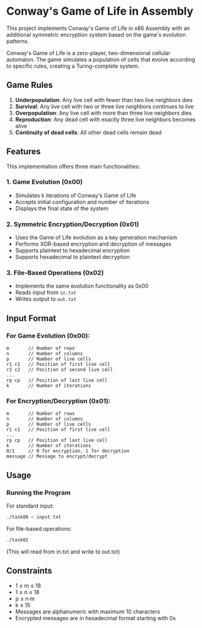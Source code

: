 # Conway's Game of Life in Assembly

This project implements Conway's Game of Life in x86 Assembly with an additional symmetric encryption system based on the game's evolution patterns.

Conway's Game of Life is a zero-player, two-dimensional cellular automaton. The game simulates a population of cells that evolve according to specific rules, creating a Turing-complete system.

## Game Rules

1. **Underpopulation**: Any live cell with fewer than two live neighbors dies
2. **Survival**: Any live cell with two or three live neighbors continues to live
3. **Overpopulation**: Any live cell with more than three live neighbors dies
4. **Reproduction**: Any dead cell with exactly three live neighbors becomes alive
5. **Continuity of dead cells**: All other dead cells remain dead

## Features

This implementation offers three main functionalities:

### 1. Game Evolution (0x00)
- Simulates k iterations of Conway's Game of Life
- Accepts initial configuration and number of iterations
- Displays the final state of the system

### 2. Symmetric Encryption/Decryption (0x01)
- Uses the Game of Life evolution as a key generation mechanism
- Performs XOR-based encryption and decryption of messages
- Supports plaintext to hexadecimal encryption
- Supports hexadecimal to plaintext decryption

### 3. File-Based Operations (0x02)
- Implements the same evolution functionality as 0x00
- Reads input from `in.txt`
- Writes output to `out.txt`

## Input Format

### For Game Evolution (0x00):
```
m       // Number of rows
n       // Number of columns
p       // Number of live cells
r1 c1   // Position of first live cell
r2 c2   // Position of second live cell
...
rp cp   // Position of last live cell
k       // Number of iterations
```

### For Encryption/Decryption (0x01):
```
m       // Number of rows
n       // Number of columns
p       // Number of live cells
r1 c1   // Position of first live cell
...
rp cp   // Position of last live cell
k       // Number of iterations
0/1     // 0 for encryption, 1 for decryption
message // Message to encrypt/decrypt
```

## Usage

### Running the Program
For standard input:
```bash
./task00 < input.txt
```

For file-based operations:
```bash
./task02
```
(This will read from in.txt and write to out.txt)

## Constraints
- 1 ≤ m ≤ 18
- 1 ≤ n ≤ 18
- p ≤ n·m
- k ≤ 15
- Messages are alphanumeric with maximum 10 characters
- Encrypted messages are in hexadecimal format starting with 0x
